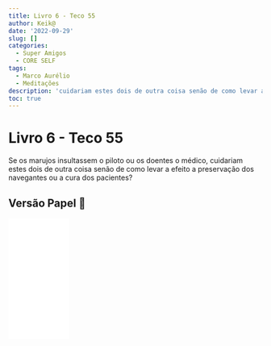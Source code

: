 ```yaml
---
title: Livro 6 - Teco 55
author: Keik@
date: '2022-09-29'
slug: []
categories:
  - Super Amigos
  - CORE SELF
tags:
  - Marco Aurélio
  - Meditações
description: 'cuidariam estes dois de outra coisa senão de como levar a efeito a preservação?'
toc: true
---
```


# Livro 6 - Teco 55

Se os marujos insultassem o piloto ou os doentes o médico, cuidariam estes dois de outra coisa senão de como levar a efeito a preservação dos navegantes ou a cura dos pacientes?

## Versão Papel :book:
<iframe style="width:120px;height:240px;" marginwidth="0" marginheight="0" scrolling="no" frameborder="0" src="//ws-na.amazon-adsystem.com/widgets/q?ServiceVersion=20070822&OneJS=1&Operation=GetAdHtml&MarketPlace=BR&source=ss&ref=as_ss_li_til&ad_type=product_link&tracking_id=mundodekeika-20&language=pt_BR&marketplace=amazon&region=BR&placement=B092FVY4BB&asins=B092FVY4BB&linkId=37c5ec14221f61f811029aa88b520891&show_border=true&link_opens_in_new_window=true"></iframe>